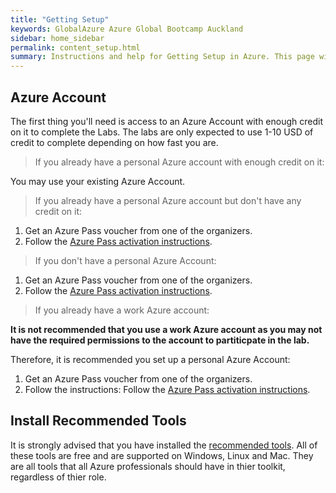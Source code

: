 ```yaml
---
title: "Getting Setup"
keywords: GlobalAzure Azure Global Bootcamp Auckland
sidebar: home_sidebar
permalink: content_setup.html
summary: Instructions and help for Getting Setup in Azure. This page will help make sure you're set up and ready to participate in the hands-on-labs in Azure.
---
```


## Azure Account

The first thing you'll need is access to an Azure Account with enough
credit on it to complete the Labs. The labs are only expected to use
1-10 USD of credit to complete depending on how fast you are.

> If you already have a personal Azure account with enough credit on it:

You may use your existing Azure Account.

> If you already have a personal Azure account but don't have any credit on it:

1. Get an Azure Pass voucher from one of the organizers.
1. Follow the [Azure Pass activation instructions](https://www.microsoftazurepass.com/Home/HowTo).

> If you don't have a personal Azure Account:

1. Get an Azure Pass voucher from one of the organizers.
1. Follow the [Azure Pass activation instructions](https://www.microsoftazurepass.com/Home/HowTo).

> If you already have a work Azure account:

**It is not recommended that you use a work Azure account as you may not
have the required permissions to the account to partiticpate in the lab.**

Therefore, it is recommended you set up a personal Azure Account:

1. Get an Azure Pass voucher from one of the organizers.
1. Follow the instructions: Follow the [Azure Pass activation instructions](https://www.microsoftazurepass.com/Home/HowTo).

## Install Recommended Tools

It is strongly advised that you have installed the [recommended tools](content_setup.html#recommended-tool-downloads).
All of these tools are free and are supported on Windows, Linux and Mac.
They are all tools that all Azure professionals should have in thier
toolkit, regardless of thier role.
